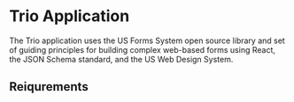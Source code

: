 # Trio Application
The Trio application uses the US Forms System open source library and set of guiding principles for building complex web-based forms using React, the JSON Schema standard, and the US Web Design System.
## Reiqurements
